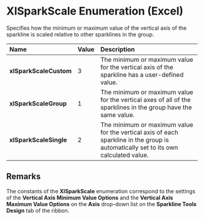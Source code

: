 
# XlSparkScale Enumeration (Excel)

Specifies how the minimum or maximum value of the vertical axis of the sparkline is scaled relative to other sparklines in the group.



|**Name**|**Value**|**Description**|
|:-----|:-----|:-----|
| **xlSparkScaleCustom**|3|The minimum or maximum value for the vertical axis of the sparkline has a user-defined value.|
| **xlSparkScaleGroup**|1|The minimum or maximum value for the vertical axes of all of the sparklines in the group have the same value.|
| **xlSparkScaleSingle**|2|The minimum or maximum value for the vertical axis of each sparkline in the group is automatically set to its own calculated value.|

## Remarks

The constants of the  **XlSparkScale** enumeration correspond to the settings of the **Vertical Axis Minimum Value Options** and the **Vertical Axis Maximum Value Options** on the **Axis** drop-down list on the **Sparkline Tools Design** tab of the ribbon.

